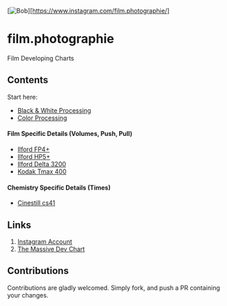 [![Bob][logo]][https://www.instagram.com/film.photographie/]

# film.photographie

Film Developing Charts

## Contents

Start here:

- [Black & White Processing](./by_film/B%26W.md)
- [Color Processing](./by_film/C41.md)

#### Film Specific Details (Volumes, Push, Pull)

- [Ilford FP4+](by_film/Ilford/ILFORD_FP4.md)
- [Ilford HP5+](by_film/Ilford/ILFORD_HP5Plus.md)
- [Ilford Delta 3200](by_film/Ilford/ILFORD_DELTA_3200.md)
- [Kodak Tmax 400](by_film/Kodak/KODAK_TMAX_400.md)

#### Chemistry Specific Details (Times)

- [Cinestill cs41](./by_chemistry/CINESTILL_CS41.md)

## Links

1. [Instagram Account](https://www.instagram.com/film.photographie/)
2. [The Massive Dev Chart](https://www.digitaltruth.com/devchart.php)

  [logo]: https://scontent-bos5-1.cdninstagram.com/v/t51.2885-19/332671695_530672632487728_1756571279610039892_n.jpg?stp=dst-jpg_s150x150&_nc_ht=scontent-bos5-1.cdninstagram.com&_nc_cat=104&_nc_ohc=ByAQTTWzMewAX9S71QT&edm=AAAAAAABAAAA&ccb=7-5&oh=00_AfB7hfJIZk_HWBQecqIU6pvxKH4MX_r-Q72XqCpJQJNNEA&oe=649E95D8

## Contributions

Contributions are gladly welcomed. Simply fork, and push a PR containing your changes.
